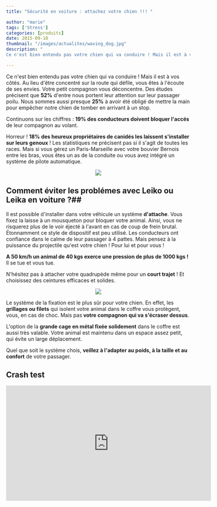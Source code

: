 ```yaml
---
title: "Sécurité en voiture : attachez votre chien !!! "

author: "marie"
tags: ['Stress']
categories: [produits]
date: 2015-09-10
thumbnail: "/images/actualites/waving_dog.jpg"
description: "
Ce n'est bien entendu pas votre chien qui va conduire ! Mais il est à vos côtés. Au lieu d'être concentré sur la route qui défile, vous êtes à l'écoute de ses envies. Votre petit compagnon vous déconcentre. Des études précisent que 52% d'entre nous portent leur attention sur leur passager poilu. Nous sommes aussi presque 25% à avoir été obligé de mettre la main pour empêcher notre chien de tomber en arrivant à un stop  "

---
```



Ce n'est bien entendu pas votre chien qui va conduire ! Mais il est à vos côtés. Au lieu d'être concentré sur la route qui défile, vous êtes à l'écoute de ses envies. Votre petit compagnon vous déconcentre. Des études précisent que <b>52%</b> d'entre nous portent leur attention sur leur passager poilu. Nous sommes aussi presque <b>25%</b> à avoir été obligé de mettre la main pour empêcher notre chien de tomber en arrivant à un stop.

 Continuons sur les chiffres : <b>19% des conducteurs doivent bloquer l'accés</b> de leur compagnon au volant.

 Horreur ! <b>18% des heureux propriétaires de canidés les laissent s'installer sur leurs genoux</b> ! Les statistiques ne précisent pas si il s'agit de toutes les races. Mais si vous gérez un Paris-Marseille avec votre bouvier Bernois entre les bras, vous êtes un as de la conduite ou vous avez intégré un système de pilote automatique.






<p align="center"><img src= "/images/actualites/waving_dog.jpg"></p>



## Comment éviter les problémes avec Leiko ou Leika en voiture ?##


Il est possible d'installer dans votre véhicule un système <b>d'attache</b>. Vous fixez la laisse à un mousqueton pour bloquer votre animal. Ainsi, vous ne risquerez plus de le voir éjecté à l'avant en cas de coup de frein brutal. Étonnamment ce style de dispositif est peu utilisé. Les conducteurs ont confiance dans le calme de leur passager à 4 pattes. Mais pensez à la puissance du projectile qu'est votre chien ! Pour lui et pour vous !

<b>A 50 km/h un animal de 40 kgs exerce une pression de plus de 1000 kgs !</b> Il se tue et vous tue.

N'hésitez pas à attacher votre quadrupède même pour un <b>court trajet</b> ! Et choisissez des ceintures efficaces et solides.

<p align="center"><img src= "/images/actualites/attache_a.jpg"</p>

Le système de la fixation est le plus sûr pour votre chien. En effet, les <b>grillages ou filets</b> qui isolent votre animal dans le coffre vous protègent, vous, en cas de choc. Mais pas<b> votre compagnon qui va s'écraser dessus</b>.

L'option de la <b>grande cage en métal fixée solidement</b> dans le coffre est aussi très valable. Votre animal est maintenu dans un espace assez petit, qui évite un large déplacement.


Quel que soit le systéme chois, <b>veillez à l'adapter au poids, à la taille et au confort</b> de votre passager.


## Crash test ##


<p align= "center"><iframe width="560" height="315" src="https://www.youtube.com/embed/M2wZ6k8i3b4" frameborder="0" allowfullscreen></iframe></p>






